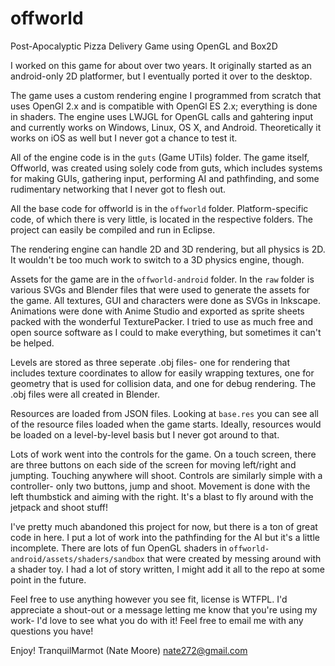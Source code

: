 offworld
========

Post-Apocalyptic Pizza Delivery Game using OpenGL and Box2D

I worked on this game for about over two years. It originally started as an android-only 2D platformer,
but I eventually ported it over to the desktop.

The game uses a custom rendering engine I programmed from scratch that uses OpenGl 2.x and is compatible with OpenGl ES 2.x; everything is done in shaders. The engine uses LWJGL for OpenGL calls and gahtering input and currently works on Windows, Linux, OS X, and Android. Theoretically it works on iOS as well but I never got a chance to test it.

All of the engine code is in the `guts` (Game UTils) folder. The game itself, Offworld, was created using solely code from guts, which includes systems for making GUIs, gathering input, performing AI and pathfinding, and some rudimentary networking that I never got to flesh out.

All the base code for offworld is in the `offworld` folder. Platform-specific code, of which there is very little, is located in the respective folders. The project can easily be compiled and run in Eclipse.

The rendering engine can handle 2D and 3D rendering, but all physics is 2D. It wouldn't be too much work to switch to a 3D physics engine, though.

Assets for the game are in the `offworld-android` folder. In the `raw` folder is various SVGs and Blender files that were used to generate the assets for the game. All textures, GUI and characters were done as SVGs in Inkscape. Animations were done with Anime Studio and exported as sprite sheets packed with the wonderful TexturePacker. I tried to use as much free and open source software as I could to make everything, but sometimes it can't be helped.

Levels are stored as three seperate .obj files- one for rendering that includes texture coordinates to allow for easily wrapping textures, one for geometry that is used for collision data, and one for debug rendering. The .obj files were all created in Blender.

Resources are loaded from JSON files. Looking at `base.res` you can see all of the resource files loaded when the game starts. Ideally, resources would be loaded on a level-by-level basis but I never got around to that.

Lots of work went into the controls for the game. On a touch screen, there are three buttons on each side of the screen for moving left/right and jumpting. Touching anywhere will shoot. Controls are similarly simple with a controller- only two buttons, jump and shoot. Movement is done with the left thumbstick and aiming with the right. It's a blast to fly around with the jetpack and shoot stuff!

I've pretty much abandoned this project for now, but there is a ton of great code in here. I put a lot of work into the pathfinding for the AI but it's a little incomplete. There are lots of fun OpenGL shaders in `offworld-android/assets/shaders/sandbox` that were created by messing around with a shader toy. I had a lot of story written, I might add it all to the repo at some point in the future.

Feel free to use anything however you see fit, license is WTFPL. I'd appreciate a shout-out or a message letting me know that you're using my work- I'd love to see what you do with it! Feel free to email me with any questions you have!

Enjoy!
TranquilMarmot (Nate Moore)
<nate272@gmail.com>
